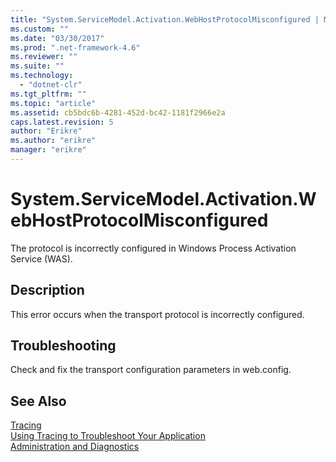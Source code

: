 ```yaml
---
title: "System.ServiceModel.Activation.WebHostProtocolMisconfigured | Microsoft Docs"
ms.custom: ""
ms.date: "03/30/2017"
ms.prod: ".net-framework-4.6"
ms.reviewer: ""
ms.suite: ""
ms.technology: 
  - "dotnet-clr"
ms.tgt_pltfrm: ""
ms.topic: "article"
ms.assetid: cb5bdc6b-4281-452d-bc42-1181f2966e2a
caps.latest.revision: 5
author: "Erikre"
ms.author: "erikre"
manager: "erikre"
---
```

# System.ServiceModel.Activation.WebHostProtocolMisconfigured
The protocol is incorrectly configured in Windows Process Activation Service (WAS).  
  
## Description  
 This error occurs when the transport protocol is incorrectly configured.  
  
## Troubleshooting  
 Check and fix the transport configuration parameters in web.config.  
  
## See Also  
 [Tracing](../../../../../docs/framework/wcf/diagnostics/tracing/tracing.md)   
 [Using Tracing to Troubleshoot Your Application](../../../../../docs/framework/wcf/diagnostics/tracing/using-tracing-to-troubleshoot-your-application.md)   
 [Administration and Diagnostics](../../../../../docs/framework/wcf/diagnostics/administration-and-diagnostics.md)